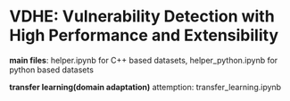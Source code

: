 # VDHE: Vulnerability Detection with High Performance and Extensibility

**main files**: helper.ipynb for C++ based datasets, helper_python.ipynb for python based datasets

**transfer learning(domain adaptation)** attemption: transfer_learning.ipynb
